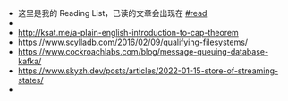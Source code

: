 - 这里是我的 Reading List，已读的文章会出现在 [#read]([[read]])
-
- http://ksat.me/a-plain-english-introduction-to-cap-theorem
- https://www.scylladb.com/2016/02/09/qualifying-filesystems/
- https://www.cockroachlabs.com/blog/message-queuing-database-kafka/
- https://www.skyzh.dev/posts/articles/2022-01-15-store-of-streaming-states/
-